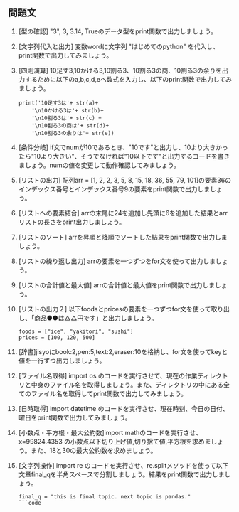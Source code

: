 ## 問題文

1. [型の確認] "3", 3, 3.14, Trueのデータ型をprint関数で出力しましょう。
2. [文字列代入と出力] 変数wordに文字列 "はじめてのpython" を代入し、print関数で出力してみましょう。
3. [四則演算] 10足す3,10かける3,10割る3、10割る3の商、10割る3の余りを出力するために以下のa,b,c,d,eへ数式を入力し、以下のprint関数で出力してみましょう。
    ```code
    print('10足す3は'+ str(a)+ 
        '\n10かける3は'+ str(b)+
        '\n10割る3は'+ str(c) +
        '\n10割る3の商は'+ str(d)+
        '\n10割る3の余りは'+ str(e))
    ```
4. [条件分岐] if文でnumが10であるとき、"10です"と出力し、10より大きかったら"10より大きい"、そうでなければ"10以下です"と出力するコードを書きましょう。numの値を変更して動作確認してみましょう。
5. [リストの出力] 配列arr = [1, 2, 2, 3, 5, 8, 15, 18, 36, 55, 79, 101]の要素36のインデックス番号とインデックス番号9の要素をprint関数で出力しましょう。

6. [リストへの要素結合] arrの末尾に24を追加し先頭に6を追加した結果とarrリストの長さをprint出力しましょう。
7. [リストのソート] arrを昇順と降順でソートした結果をprint関数で出力しましょう。
8. [リストの繰り返し出力] arrの要素を一つずつをfor文を使って出力しましょう。
9. [リストの合計値と最大値] arrの合計値と最大値をprint関数で出力しましょう。
10. [リストの出力２] 以下foodsとpricesの要素を一つずつfor文を使って取り出し、「商品●●は△△円です」と出力しましょう。
    ```code
    foods = ["ice", "yakitori", "sushi"]
    prices = [100, 120, 500]
    ```

11. [辞書]jisyoにbook:2,pen:5,text:2,eraser:10を格納し、for文を使ってkeyと値を一行ずつ出力しましょう。
12. [ファイル名取得] import os のコードを実行させて、現在の作業ディレクトリと中身のファイル名を取得しましょう。また、ディレクトリの中にある全てのファイル名を取得してprint関数で出力してみましょう。
13. [日時取得] import datetime のコードを実行させ、現在時刻、今日の日付、曜日をprint関数で出力してみましょう。
14. [小数点・平方根・最大公約数]import mathのコードを実行させ、x=99824.4353 の小数点以下切り上げ値,切り捨て値,平方根を求めましょう。また、18と30の最大公約数を求めましょう。
15. [文字列操作] import re のコードを実行させ、re.splitメソッドを使って以下文章final_qを半角スペースで分割しましょう。結果をprint関数で出力しましょう。
    ```code
    final_q = "this is final topic. next topic is pandas."
    ```code